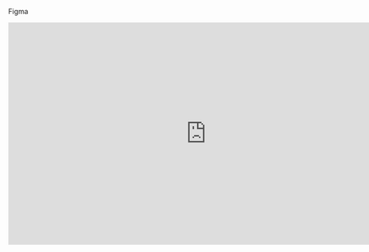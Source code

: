 Figma
<iframe style="border: 1px solid rgba(0, 0, 0, 0.1);" width="800" height="450" src="https://www.figma.com/embed?embed_host=share&url=https%3A%2F%2Fwww.figma.com%2Fdesign%2FpfX2TA17c9eOl9G4UcwyfA%2FUntitled%3Ft%3D0jtXb0BHBsB7l5RF-1" allowfullscreen></iframe>
